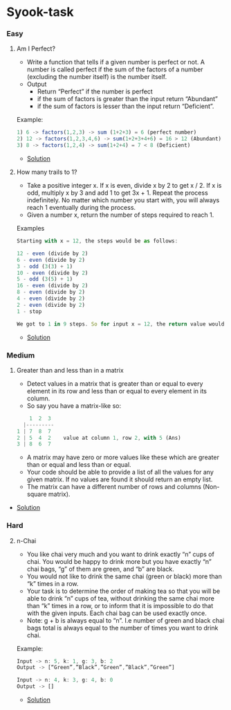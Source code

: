 # Syook-task

### Easy

1. Am I Perfect?
    - Write a function that tells if a given number is perfect or not. A number is called perfect if the sum of the factors of a number (excluding the number itself) is the number itself.
    - Output
      - Return “Perfect” if the number is perfect 
      - if the sum of factors is greater than the input return “Abundant” 
      - if the sum of factors is lesser than the input return “Deficient”.
 
    Example: 
    ```js
    1) 6 -> factors(1,2,3) -> sum (1+2+3) = 6 (perfect number)
    2) 12 -> factors(1,2,3,4,6) -> sum(1+2+3+4+6) = 16 > 12 (Abundant)
    3) 8 -> factors(1,2,4) -> sum(1+2+4) = 7 < 8 (Deficient)
    ```
    - [Solution](https://github.com/rushabhbarde/Syook-task/blob/main/Syook%20General%20Problems/isPerfect.js)

3. How many trails to 1?
    - Take a positive integer x. If x is even, divide x by 2 to get x / 2. If x is odd, multiply x by 3 and add 1 to get 3x + 1. Repeat the process indefinitely. No matter which number you start with, you will always reach 1 eventually during the process.
    - Given a number x, return the number of steps required to reach 1.
 
    Examples
    ```js
    Starting with x = 12, the steps would be as follows:

    12 - even (divide by 2)
    6 - even (divide by 2)
    3 - odd (3(3) + 1)
    10 - even (divide by 2)
    5 - odd (3(5) + 1)
    16 - even (divide by 2)
    8 - even (divide by 2)
    4 - even (divide by 2)
    2 - even (divide by 2)
    1 - stop
 
    We got to 1 in 9 steps. So for input x = 12, the return value would be 9.
    ```
    - [Solution](https://github.com/rushabhbarde/Syook-task/blob/main/Syook%20General%20Problems/trail.js)

### Medium

1. Greater than and less than in a matrix
    - Detect values in a matrix that is greater than or equal to every element in its row and less than or equal to every element in its column.
    - So say you have a matrix-like so:
 
    ```js
        1  2  3
      |---------
    1 | 7  8  7
    2 | 5  4  2    value at column 1, row 2, with 5 (Ans)
    3 | 8  6  7
    ```
    - A matrix may have zero or more values like these which are greater than or equal and less than or equal.
    - Your code should be able to provide a list of all the values for any given matrix. If no values are found it should return an empty list.
    - The matrix can have a different number of rows and columns (Non-square matrix).
- [Solution](https://github.com/rushabhbarde/Syook-task/blob/main/Syook%20General%20Problems/matrix.js)

### Hard

2. n-Chai
    - You like chai very much and you want to drink exactly “n” cups of chai. You would be happy to drink more but you have exactly “n” chai bags, “g” of them are green, and “b” are black.
    - You would not like to drink the same chai (green or black) more than “k” times in a row. 
    - Your task is to determine the order of making tea so that you will be able to drink “n” cups of tea, without drinking the same chai more than “k” times in a row, or to inform that it is impossible to do that with the given inputs. Each chai bag can be used exactly once. 
    - Note: g + b is always equal to “n”. I.e number of green and black chai bags total is always equal to the number of times you want to drink chai.
 
    Example:
    ```js
    Input -> n: 5, k: 1, g: 3, b: 2 
    Output -> [“Green”,”Black”,”Green”,”Black”,”Green”]

    Input -> n: 4, k: 3, g: 4, b: 0
    Output -> []
    ```
    - [Solution](https://github.com/rushabhbarde/Syook-task/blob/main/Syook%20General%20Problems/nChai.js)
